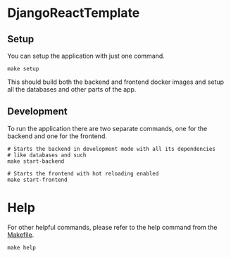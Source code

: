 # DjangoReactTemplate


## Setup
You can setup the application with just one command.

```shell
make setup
```

This should build both the backend and frontend docker images and setup
all the databases and other parts of the app.


## Development
To run the application there are two separate commands, one for the backend
and one for the frontend.

```shell
# Starts the backend in development mode with all its dependencies 
# like databases and such
make start-backend
```

```shell
# Starts the frontend with hot reloading enabled
make start-frontend
```


# Help
For other helpful commands, please refer to the help command
from the [Makefile][makefile].

```shell
make help
```


[makefile]: https://github.com/lvieirajr/django-react-template/blob/master/Makefile

